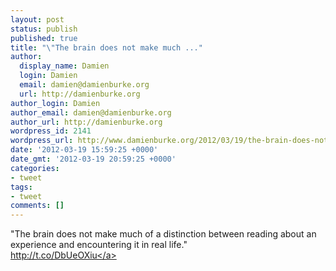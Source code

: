 ```yaml
---
layout: post
status: publish
published: true
title: "\"The brain does not make much ..."
author:
  display_name: Damien
  login: Damien
  email: damien@damienburke.org
  url: http://damienburke.org
author_login: Damien
author_email: damien@damienburke.org
author_url: http://damienburke.org
wordpress_id: 2141
wordpress_url: http://www.damienburke.org/2012/03/19/the-brain-does-not-make-much/
date: '2012-03-19 15:59:25 +0000'
date_gmt: '2012-03-19 20:59:25 +0000'
categories:
- tweet
tags:
- tweet
comments: []
---
```

<p>"The brain does not make much of a distinction between reading about an experience and encountering it in real life."<br />
<a href="http:&#47;&#47;t.co&#47;DbUeOXiu" rel="nofollow">http:&#47;&#47;t.co&#47;DbUeOXiu<&#47;a></p>
